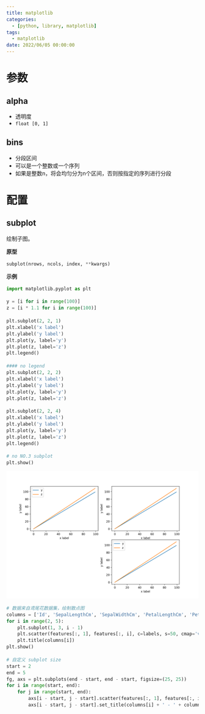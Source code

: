 ```yaml
---
title: matplotlib
categories: 
  - [python, library, matplotlib]
tags:
  - matplotlib
date: 2022/06/05 00:00:00
---
```


# 参数

## alpha

- 透明度
- `float [0, 1]`

## bins

- 分段区间
- 可以是一个整数或一个序列
- 如果是整数n，将会均匀分为n个区间，否则按指定的序列进行分段

# 配置

## subplot

绘制子图。

**原型**

```python
subplot(nrows, ncols, index, **kwargs)
```

**示例**

```python
import matplotlib.pyplot as plt

y = [i for i in range(100)]
z = [i * 1.1 for i in range(100)]

plt.subplot(2, 2, 1)
plt.xlabel('x label')
plt.ylabel('y label')
plt.plot(y, label='y')
plt.plot(z, label='z')
plt.legend()

#### no legend
plt.subplot(2, 2, 2)
plt.xlabel('x label')
plt.ylabel('y label')
plt.plot(y, label='y')
plt.plot(z, label='z')

plt.subplot(2, 2, 4)
plt.xlabel('x label')
plt.ylabel('y label')
plt.plot(y, label='y')
plt.plot(z, label='z')
plt.legend()

# no NO.3 subplot 
plt.show()
```

![](img/04.png)

```python
# 数据来自鸢尾花数据集，绘制散点图
columns = ['Id', 'SepalLengthCm', 'SepalWidthCm', 'PetalLengthCm', 'PetalWidthCm', 'Label']
for i in range(2, 5):
    plt.subplot(1, 3, i - 1)
    plt.scatter(features[:, 1], features[:, i], c=labels, s=50, cmap='viridis')
    plt.title(columns[i])
plt.show()

# 自定义 subplot size
start = 2
end = 5
fg, axs = plt.subplots(end - start, end - start, figsize=(25, 25))
for i in range(start, end):
    for j in range(start, end):
        axs[i - start, j - start].scatter(features[:, 1], features[:, i], c=labels, s=25, cmap='viridis')
        axs[i - start, j - start].set_title(columns[i] + ' - ' + columns[j])
```

